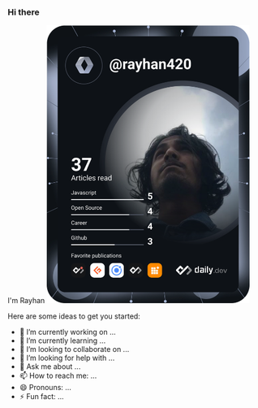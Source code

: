 ### Hi there 
I'm Rayhan
<a href="https://app.daily.dev/rayhan420"><img src="https://github.com/rayhanrahman25/rayhanrahman25/blob/main/devcard.svg" width="400" alt="Rayhan Dev Card"/></a>


Here are some ideas to get you started:

- 🔭 I’m currently working on ...
- 🌱 I’m currently learning ...
- 👯 I’m looking to collaborate on ...
- 🤔 I’m looking for help with ...
- 💬 Ask me about ...
- 📫 How to reach me: ...
- 😄 Pronouns: ...
- ⚡ Fun fact: ...

